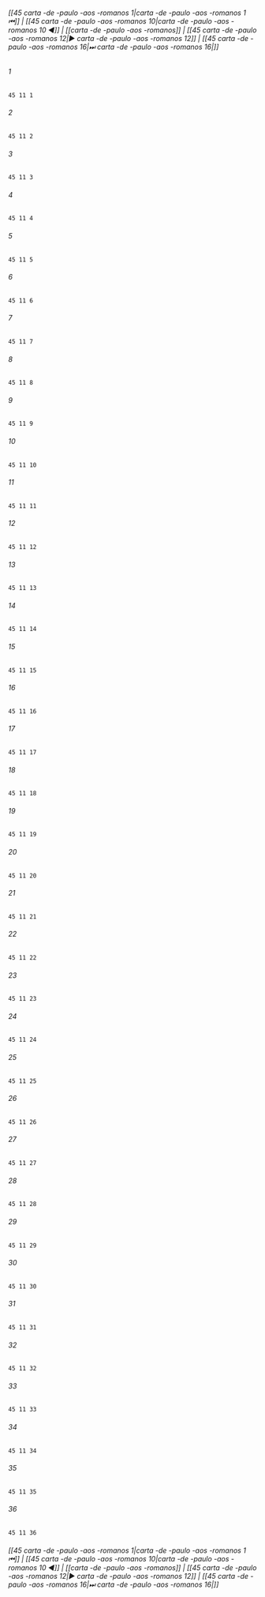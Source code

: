 
###### [[45 carta -de -paulo -aos -romanos 1|carta -de -paulo -aos -romanos 1 ⏮]] | [[45 carta -de -paulo -aos -romanos 10|carta -de -paulo -aos -romanos 10 ◀]] | [[carta -de -paulo -aos -romanos]] | [[45 carta -de -paulo -aos -romanos 12|▶ carta -de -paulo -aos -romanos 12]] | [[45 carta -de -paulo -aos -romanos 16|⏭ carta -de -paulo -aos -romanos 16|]]

###### 1
``` verse
45 11 1 
```
###### 2
``` verse
45 11 2 
```
###### 3
``` verse
45 11 3 
```
###### 4
``` verse
45 11 4 
```
###### 5
``` verse
45 11 5 
```
###### 6
``` verse
45 11 6 
```
###### 7
``` verse
45 11 7 
```
###### 8
``` verse
45 11 8 
```
###### 9
``` verse
45 11 9 
```
###### 10
``` verse
45 11 10 
```
###### 11
``` verse
45 11 11 
```
###### 12
``` verse
45 11 12 
```
###### 13
``` verse
45 11 13 
```
###### 14
``` verse
45 11 14 
```
###### 15
``` verse
45 11 15 
```
###### 16
``` verse
45 11 16 
```
###### 17
``` verse
45 11 17 
```
###### 18
``` verse
45 11 18 
```
###### 19
``` verse
45 11 19 
```
###### 20
``` verse
45 11 20 
```
###### 21
``` verse
45 11 21 
```
###### 22
``` verse
45 11 22 
```
###### 23
``` verse
45 11 23 
```
###### 24
``` verse
45 11 24 
```
###### 25
``` verse
45 11 25 
```
###### 26
``` verse
45 11 26 
```
###### 27
``` verse
45 11 27 
```
###### 28
``` verse
45 11 28 
```
###### 29
``` verse
45 11 29 
```
###### 30
``` verse
45 11 30 
```
###### 31
``` verse
45 11 31 
```
###### 32
``` verse
45 11 32 
```
###### 33
``` verse
45 11 33 
```
###### 34
``` verse
45 11 34 
```
###### 35
``` verse
45 11 35 
```
###### 36
``` verse
45 11 36 
```

###### [[45 carta -de -paulo -aos -romanos 1|carta -de -paulo -aos -romanos 1 ⏮]] | [[45 carta -de -paulo -aos -romanos 10|carta -de -paulo -aos -romanos 10 ◀]] | [[carta -de -paulo -aos -romanos]] | [[45 carta -de -paulo -aos -romanos 12|▶ carta -de -paulo -aos -romanos 12]] | [[45 carta -de -paulo -aos -romanos 16|⏭ carta -de -paulo -aos -romanos 16|]]

